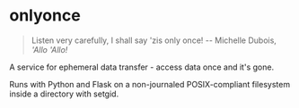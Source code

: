 # onlyonce

> Listen very carefully, I shall say 'zis only once!
> -- Michelle Dubois, *'Allo 'Allo!*

A service for ephemeral data transfer - access data once and it's gone.

Runs with Python and Flask on a non-journaled POSIX-compliant filesystem inside a directory with setgid.
